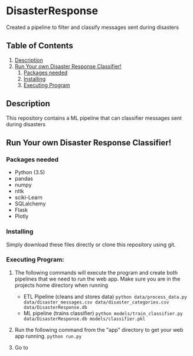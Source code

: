 # DisasterResponse
Created a pipeline to filter and classify messages sent during disasters

## Table of Contents
1. [Description](#description)
2. [Run Your own Disaster Response Classifier!](#startup)
	1. [Packages needed](#packages)
	2. [Installing](#installing)
	3. [Executing Program](#executing)

<a name="descripton"></a>
## Description
This repository contains a ML pipeline that can classifier messages sent during disasters 

<a name="startup"></a>
## Run Your own Disaster Response Classifier!

<a name="packages"></a>
### Packages needed
- Python (3.5)
- pandas
- numpy
- nltk
- sciki-Learn
- SQLalchemy
- Flask
- Plotly

### Installing
Simply download these files directly or clone this repository using git. 

<a name="executing"></a>
### Executing Program:
1. The following commands will execute the program and create both pipelines that we need to run the web app. Make sure you are in the projects home directory when running

    - ETL Pipeline (cleans and stores data)
        `python data/process_data.py data/disaster_messages.csv data/disaster_categories.csv data/DisasterResponse.db`
    - ML pipeline (trains classifier)
        `python models/train_classifier.py data/DisasterResponse.db models/classifier.pkl`

2. Run the following command from the "app" directory to get your web app running.
    `python run.py`

3. Go to
